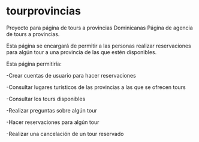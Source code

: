 # tourprovincias
Proyecto para página de tours a provincias Dominicanas
Página de agencia de tours a provincias. 

Esta página se encargará de permitir a las personas realizar reservaciones para algún tour a una provincia de las que estén disponibles. 

Esta página permitiría: 

-Crear cuentas de usuario para hacer reservaciones

-Consultar lugares turísticos de las provincias a las que se ofrecen tours 

-Consultar los tours disponibles 

-Realizar preguntas sobre algún tour 

-Hacer reservaciones para algún tour 

-Realizar una cancelación de un tour reservado
